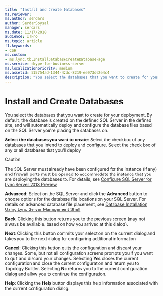 ```yaml
---
title: "Install and Create Databases"
ms.reviewer: 
ms.author: serdars
author: SerdarSoysal
manager: serdars
ms.date: 11/17/2018
audience: ITPro
ms.topic: article
f1.keywords:
- CSH
ms.custom:
- ms.lync.tb.InstallDatabaseCreateDatabasePage
ms.service: skype-for-business-server
ms.localizationpriority: medium
ms.assetid: 515754ad-1344-42dc-8219-ee973de2e4c4
description: "You select the databases that you want to create for your deployment. By default, the database is created on the defined SQL Server in the defined site, and will automatically deploy and configure the database files based on the SQL Server you're placing the databases on."
---
```


# Install and Create Databases

You select the databases that you want to create for your deployment. By default, the database is created on the defined SQL Server in the defined site, and will automatically deploy and configure the database files based on the SQL Server you're placing the databases on.

 **Select the databases you want to create**: Select the checkbox of any databases that you intend to deploy and configure. Select the check box of any or all databases that you'll deploy.

> [!CAUTION]
> The SQL Server must already have been configured for the instance (if any) and firewall ports must be opened to accommodate the instance that you are deploying the databases to. For details, see [Configure SQL Server for Lync Server 2013 Preview](/previous-versions/office/lync-server-2013/lync-server-2013-configure-sql-server-for-lync-server)

 **Advanced**: Select on the SQL Server and click the **Advanced** button to choose options for the database file locations on your SQL Server. For details on advanced database file placement, see [Database Installation Using Lync Server Management Shell](/previous-versions/office/lync-server-2013/lync-server-2013-database-installation-using-lync-server-management-shell)

 **Back**: Clicking this button returns you to the previous screen (may not always be available, based on how you arrived at this dialog).

 **Next**: Clicking this button commits your selection on the current dialog and takes you to the next dialog for configuring additional information

 **Cancel**: Clicking this button quits the configuration and discard your changes. Some, but not all configuration screens prompts you if you want to quit and discard your changes. Selecting **Yes** closes the current configuration and close the current configuration and return you to Topology Builder. Selecting **No** returns you to the current configuration dialog and allow you to continue the configuration.

 **Help**: Clicking the **Help** button displays this help information associated with the current configuration dialog.
